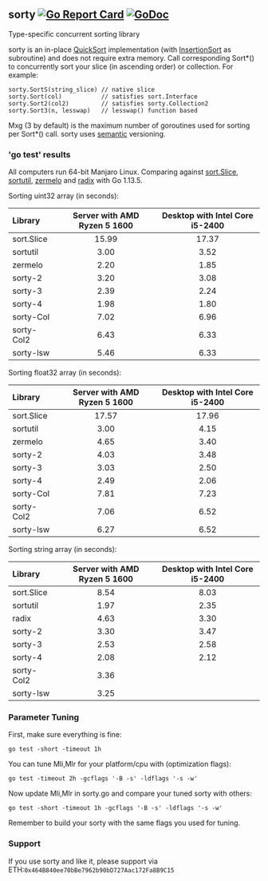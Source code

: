 ## sorty [![Go Report Card](https://goreportcard.com/badge/github.com/jfcg/sorty)](https://goreportcard.com/report/github.com/jfcg/sorty) [![GoDoc](https://godoc.org/github.com/jfcg/sorty?status.svg)](https://godoc.org/github.com/jfcg/sorty)
Type-specific concurrent sorting library

sorty is an in-place [QuickSort](https://en.wikipedia.org/wiki/Quicksort) implementation \(with [InsertionSort](https://en.wikipedia.org/wiki/Insertion_sort) as subroutine\) and does not require extra memory. Call corresponding Sort\*() to concurrently sort your slice (in ascending order) or collection. For example:
```
sorty.SortS(string_slice) // native slice
sorty.Sort(col)           // satisfies sort.Interface
sorty.Sort2(col2)         // satisfies sorty.Collection2
sorty.Sort3(n, lesswap)   // lesswap() function based
```
Mxg (3 by default) is the maximum number of goroutines used for sorting per Sort\*() call.
sorty uses [semantic](https://semver.org) versioning.

### 'go test' results
All computers run 64-bit Manjaro Linux. Comparing against [sort.Slice](https://golang.org/pkg/sort), [sortutil](https://github.com/twotwotwo/sorts), [zermelo](https://github.com/shawnsmithdev/zermelo) and [radix](https://github.com/yourbasic/radix) with Go 1.13.5.

Sorting uint32 array (in seconds):

Library|Server with AMD Ryzen 5 1600|Desktop with Intel Core i5-2400
:---|:---:|:---:
sort.Slice|15.99|17.37
sortutil  | 3.00| 3.52
zermelo   | 2.20| 1.85
sorty-2   | 3.20| 3.08
sorty-3   | 2.39| 2.24
sorty-4   | 1.98| 1.80
sorty-Col | 7.02| 6.96
sorty-Col2| 6.43| 6.33
sorty-lsw | 5.46| 6.33

Sorting float32 array (in seconds):

Library|Server with AMD Ryzen 5 1600|Desktop with Intel Core i5-2400
:---|:---:|:---:
sort.Slice|17.57|17.96
sortutil  | 3.00| 4.15
zermelo   | 4.65| 3.40
sorty-2   | 4.03| 3.48
sorty-3   | 3.03| 2.50
sorty-4   | 2.49| 2.06
sorty-Col | 7.81| 7.23
sorty-Col2| 7.06| 6.52
sorty-lsw | 6.27| 6.52

Sorting string array (in seconds):

Library|Server with AMD Ryzen 5 1600|Desktop with Intel Core i5-2400
:---|:---:|:---:
sort.Slice| 8.54| 8.03
sortutil  | 1.97| 2.35
radix     | 4.63| 3.30
sorty-2   | 3.30| 3.47
sorty-3   | 2.53| 2.58
sorty-4   | 2.08| 2.12
sorty-Col2| 3.36| 
sorty-lsw | 3.25| 

### Parameter Tuning
First, make sure everything is fine:
```
go test -short -timeout 1h
```
You can tune Mli,Mlr for your platform/cpu with \(optimization flags\):
```
go test -timeout 2h -gcflags '-B -s' -ldflags '-s -w'
```
Now update Mli,Mlr in sorty.go and compare your tuned sorty with others:
```
go test -short -timeout 1h -gcflags '-B -s' -ldflags '-s -w'
```
Remember to build your sorty with the same flags you used for tuning.

### Support
If you use sorty and like it, please support via ETH:`0x464B840ee70bBe7962b90bD727Aac172Fa8B9C15`

